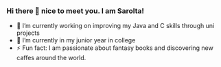 ### Hi there 👋 nice to meet you. I am Sarolta!

- 🔭 I’m currently working on improving my Java and C skills through uni projects
- 🌱 I’m currently in my junior year in college
- ⚡ Fun fact: I am passionate about fantasy books and discovering new caffes around the world.
